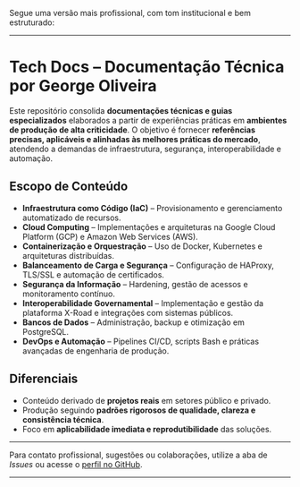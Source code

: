 Segue uma versão mais profissional, com tom institucional e bem estruturado:

---

# Tech Docs – Documentação Técnica por George Oliveira

Este repositório consolida **documentações técnicas e guias especializados** elaborados a partir de experiências práticas em **ambientes de produção de alta criticidade**.
O objetivo é fornecer **referências precisas, aplicáveis e alinhadas às melhores práticas do mercado**, atendendo a demandas de infraestrutura, segurança, interoperabilidade e automação.

## Escopo de Conteúdo

* **Infraestrutura como Código (IaC)** – Provisionamento e gerenciamento automatizado de recursos.
* **Cloud Computing** – Implementações e arquiteturas na Google Cloud Platform (GCP) e Amazon Web Services (AWS).
* **Containerização e Orquestração** – Uso de Docker, Kubernetes e arquiteturas distribuídas.
* **Balanceamento de Carga e Segurança** – Configuração de HAProxy, TLS/SSL e automação de certificados.
* **Segurança da Informação** – Hardening, gestão de acessos e monitoramento contínuo.
* **Interoperabilidade Governamental** – Implementação e gestão da plataforma X-Road e integrações com sistemas públicos.
* **Bancos de Dados** – Administração, backup e otimização em PostgreSQL.
* **DevOps e Automação** – Pipelines CI/CD, scripts Bash e práticas avançadas de engenharia de produção.

## Diferenciais

* Conteúdo derivado de **projetos reais** em setores público e privado.
* Produção seguindo **padrões rigorosos de qualidade, clareza e consistência técnica**.
* Foco em **aplicabilidade imediata e reprodutibilidade** das soluções.

---

Para contato profissional, sugestões ou colaborações, utilize a aba de *Issues* ou acesse o [perfil no GitHub](https://github.com/georgeroliveira).

---